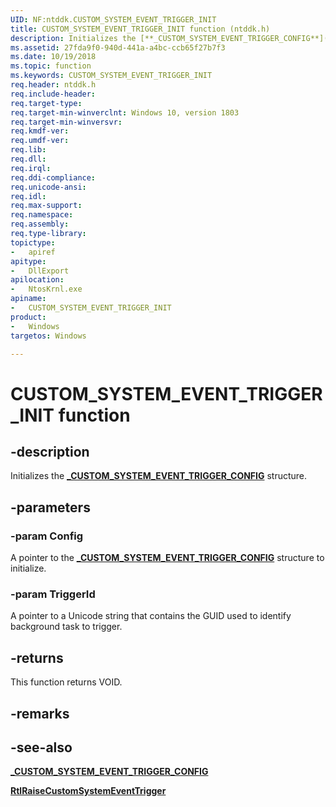 ```yaml
---
UID: NF:ntddk.CUSTOM_SYSTEM_EVENT_TRIGGER_INIT
title: CUSTOM_SYSTEM_EVENT_TRIGGER_INIT function (ntddk.h)
description: Initializes the [**_CUSTOM_SYSTEM_EVENT_TRIGGER_CONFIG**](ns-ntddk-_custom_system_event_trigger_config.md) structure.
ms.assetid: 27fda9f0-940d-441a-a4bc-ccb65f27b7f3
ms.date: 10/19/2018
ms.topic: function
ms.keywords: CUSTOM_SYSTEM_EVENT_TRIGGER_INIT
req.header: ntddk.h
req.include-header:
req.target-type:
req.target-min-winverclnt: Windows 10, version 1803
req.target-min-winversvr:
req.kmdf-ver:
req.umdf-ver:
req.lib: 
req.dll:
req.irql: 
req.ddi-compliance:
req.unicode-ansi:
req.idl:
req.max-support:
req.namespace:
req.assembly:
req.type-library: 
topictype: 
-	apiref
apitype: 
-	DllExport
apilocation: 
-	NtosKrnl.exe
apiname: 
-	CUSTOM_SYSTEM_EVENT_TRIGGER_INIT
product:
-	Windows
targetos: Windows

---
```


# CUSTOM_SYSTEM_EVENT_TRIGGER_INIT function


## -description

Initializes the [**_CUSTOM_SYSTEM_EVENT_TRIGGER_CONFIG**](ns-ntddk-_custom_system_event_trigger_config.md) structure.

## -parameters

### -param Config
A pointer to the [**_CUSTOM_SYSTEM_EVENT_TRIGGER_CONFIG**](ns-ntddk-_custom_system_event_trigger_config.md) structure to initialize.

### -param TriggerId
A pointer to a Unicode string that contains the GUID used to identify background task to trigger.

## -returns
This function returns VOID.

## -remarks

## -see-also

[**_CUSTOM_SYSTEM_EVENT_TRIGGER_CONFIG**](ns-ntddk-_custom_system_event_trigger_config.md)

[**RtlRaiseCustomSystemEventTrigger**](nf-ntddk-rtlraisecustomsystemeventtrigger.md)

